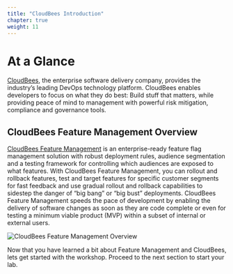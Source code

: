 ```yaml
---
title: "CloudBees Introduction"
chapter: true
weight: 11
---
```


# At a Glance

[CloudBees](https://www.cloudbees.com/), the enterprise software delivery company, provides the industry’s leading DevOps technology platform. CloudBees enables developers to focus on what they do best: Build stuff that matters, while providing peace of mind to management with powerful risk mitigation, compliance and governance tools.

## CloudBees Feature Management Overview 

[CloudBees Feature Management](https://www.cloudbees.com/products/feature-management) is an enterprise-ready feature flag management solution with robust deployment rules, audience segmentation and a testing framework for controlling which audiences are exposed to what features. With CloudBees Feature Management, you can rollout and rollback features, test and target features for specific customer segments for fast feedback and use gradual rollout and rollback capabilities to sidestep the danger of “big bang” or “big bust” deployments. CloudBees Feature Management speeds the pace of development by enabling the delivery of software changes as soon as they are code complete or even for testing a minimum viable product (MVP) within a subset of internal or external users.

![CloudBees Feature Management Overview](/images/cloudbees-feature-management-overview.png)

Now that you have learned a bit about Feature Management and CloudBees, lets get started with the workshop. Proceed to the next section to start your lab.